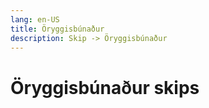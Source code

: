 ```yaml
---
lang: en-US
title: Öryggisbúnaður
description: Skip -> Öryggisbúnaður
---
```


# Öryggisbúnaður skips
